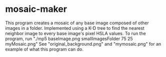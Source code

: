 # mosaic-maker
This program creates a mosaic of any base image composed of other images in a folder. Implemented using a K-D tree to find the nearest neighbor image to every base image's pixel HSLA values.
To run the program, run "./mp5 baseImage.png smallImagesFolder 75 25 myMosaic.png"
See "original_background.png" and "mymosaic.png" for an example of what this program can do.
